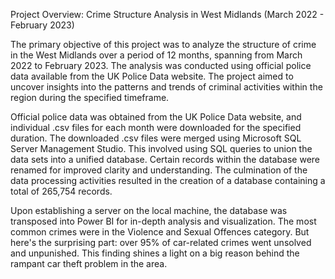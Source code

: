 Project Overview: Crime Structure Analysis in West Midlands (March 2022 - February 2023)

The primary objective of this project was to analyze the structure of crime in the West Midlands over a period of 12 months, spanning from March 2022 to February 2023. The analysis was conducted using official police data available from the UK Police Data website. The project aimed to uncover insights into the patterns and trends of criminal activities within the region during the specified timeframe.

Official police data was obtained from the UK Police Data website, and individual .csv files for each month were downloaded for the specified duration.
The downloaded .csv files were merged using Microsoft SQL Server Management Studio. This involved using SQL queries to union the data sets into a unified database.
Certain records within the database were renamed for improved clarity and understanding.
The culmination of the data processing activities resulted in the creation of a database containing a total of 265,754 records.

Upon establishing a server on the local machine, the database was transposed into Power BI for in-depth analysis and visualization.
The most common crimes were in the Violence and Sexual Offences category. But here's the surprising part: over 95% of car-related crimes went unsolved and unpunished. This finding shines a light on a big reason behind the rampant car theft problem in the area.
